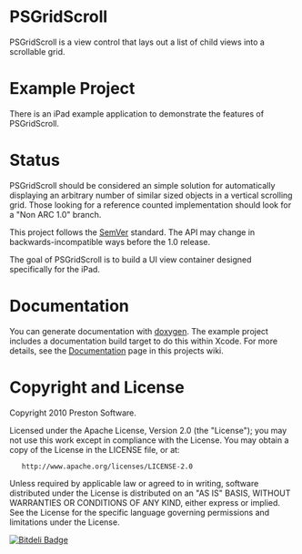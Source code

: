 
# PSGridScroll

PSGridScroll is a view control that lays out a list of child views into a scrollable grid.  


# Example Project

There is an iPad example application to demonstrate the features of PSGridScroll.


# Status

PSGridScroll should be considered an simple solution for automatically displaying an arbitrary number of similar sized objects in a vertical scrolling grid. Those looking for a reference counted implementation should look for a "Non ARC 1.0" branch.

This project follows the [SemVer](http://semver.org/) standard. The API may change in backwards-incompatible ways before the 1.0 release.

The goal of PSGridScroll is to build a UI view container designed specifically for the iPad.


# Documentation

You can generate documentation with [doxygen](http://www.doxygen.org). The example project includes a documentation build target to do this within Xcode.    For more details, see the [Documentation](https://github.com/epreston/PSGridScroll/wiki/Documentation) page in this projects wiki.


# Copyright and License

Copyright 2010 Preston Software.

   Licensed under the Apache License, Version 2.0 (the "License");
   you may not use this work except in compliance with the License.
   You may obtain a copy of the License in the LICENSE file, or at:

       http://www.apache.org/licenses/LICENSE-2.0

   Unless required by applicable law or agreed to in writing, software
   distributed under the License is distributed on an "AS IS" BASIS,
   WITHOUT WARRANTIES OR CONDITIONS OF ANY KIND, either express or implied.
   See the License for the specific language governing permissions and
   limitations under the License.


[![Bitdeli Badge](https://d2weczhvl823v0.cloudfront.net/epreston/psgridscroll/trend.png)](https://bitdeli.com/free "Bitdeli Badge")

